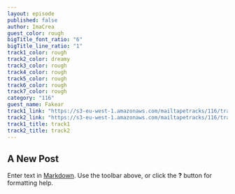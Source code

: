 ```yaml
---
layout: episode
published: false
author: ImaCrea
guest_color: rough
bigTitle_font_ratio: "6"
bigTitle_line_ratio: "1"
track1_color: rough
track2_color: dreamy
track3_color: rough
track4_color: rough
track5_color: rough
track6_color: rough
track7_color: rough
category: "116"
guest_name: Fakear
track1_link: "https://s3-eu-west-1.amazonaws.com/mailtapetracks/116/track1.mp3"
track2_link: "https://s3-eu-west-1.amazonaws.com/mailtapetracks/116/track2.mp3"
track1_title: track1
track2_title: track2
---
```


## A New Post

Enter text in [Markdown](http://daringfireball.net/projects/markdown/). Use the toolbar above, or click the **?** button for formatting help.
